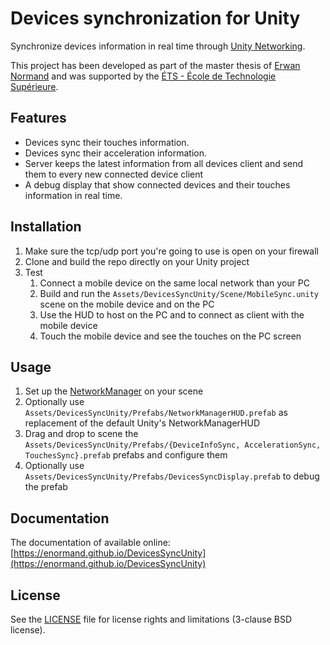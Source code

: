 # Devices synchronization for Unity

Synchronize devices information in real time through [Unity Networking](https://docs.unity3d.com/Manual/UNet.html).

This project has been developed as part of the master thesis of [Erwan Normand](https://twitter.com/NormandErwan) and was supported by the [ÉTS - École de Technologie Supérieure](https://www.etsmtl.ca/).

## Features

- Devices sync their touches information.
- Devices sync their acceleration information.
- Server keeps the latest information from all devices client and send them to every new connected device client
- A debug display that show connected devices and their touches information in real time.

## Installation

1. Make sure the tcp/udp port you're going to use is open on your firewall
2. Clone and build the repo directly on your Unity project
3. Test
    1. Connect a mobile device on the same local network than your PC
    2. Build and run the `Assets/DevicesSyncUnity/Scene/MobileSync.unity` scene on the mobile device and on the PC
    3. Use the HUD to host on the PC and to connect as client with the mobile device
    4. Touch the mobile device and see the touches on the PC screen

## Usage

1. Set up the [NetworkManager](https://docs.unity3d.com/Manual/UNetManager.html) on your scene
2. Optionally use `Assets/DevicesSyncUnity/Prefabs/NetworkManagerHUD.prefab` as replacement of the default Unity's NetworkManagerHUD
3. Drag and drop to scene the `Assets/DevicesSyncUnity/Prefabs/{DeviceInfoSync, AccelerationSync, TouchesSync}.prefab` prefabs and configure them
4. Optionally use `Assets/DevicesSyncUnity/Prefabs/DevicesSyncDisplay.prefab` to debug the prefab

## Documentation

The documentation of available online: [https://enormand.github.io/DevicesSyncUnity](https://enormand.github.io/DevicesSyncUnity)

## License

See the [LICENSE](https://github.com/enormand/DevicesSyncUnity/blob/master/LICENSE) file for license rights and limitations (3-clause BSD license).